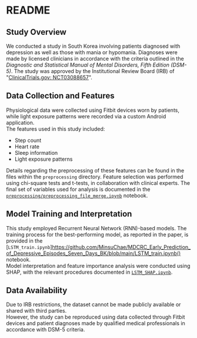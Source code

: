 # README

## Study Overview

We conducted a study in South Korea involving patients diagnosed with depression as well as those with mania or hypomania. Diagnoses were made by licensed clinicians in accordance with the criteria outlined in the *Diagnostic and Statistical Manual of Mental Disorders, Fifth Edition (DSM-5)*. The study was approved by the Institutional Review Board (IRB) of "[ClinicalTrials.gov: NCT03088657](https://clinicaltrials.gov/study/NCT03088657)".

## Data Collection and Features

Physiological data were collected using Fitbit devices worn by patients, while light exposure patterns were recorded via a custom Android application.  
The features used in this study included:

- Step count  
- Heart rate  
- Sleep information  
- Light exposure patterns

Details regarding the preprocessing of these features can be found in the files within the `preprocessing` directory. Feature selection was performed using chi-square tests and t-tests, in collaboration with clinical experts. The final set of variables used for analysis is documented in the [`preprocessing/preprocessing_file_merge.ipynb`](https://github.com/MinsuChae/MDCRC_Early_Prediction_of_Depressive_Episodes_Seven_Days_BK/blob/main/preprocessing/preprcessing_file_merge.ipynb) notebook.

## Model Training and Interpretation

This study employed Recurrent Neural Network (RNN)-based models. The training process for the best-performing model, as reported in the paper, is provided in the [`LSTM_train.ipynb`]https://github.com/MinsuChae/MDCRC_Early_Prediction_of_Depressive_Episodes_Seven_Days_BK/blob/main/LSTM_train.ipynb() notebook.  
Model interpretation and feature importance analysis were conducted using SHAP, with the relevant procedures documented in [`LSTM_SHAP.ipynb`](https://github.com/MinsuChae/MDCRC_Early_Prediction_of_Depressive_Episodes_Seven_Days_BK/blob/main/LSTM_SHAP.ipynb).

## Data Availability

Due to IRB restrictions, the dataset cannot be made publicly available or shared with third parties.  
However, the study can be reproduced using data collected through Fitbit devices and patient diagnoses made by qualified medical professionals in accordance with DSM-5 criteria.

